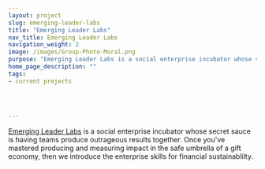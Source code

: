 ```yaml
---
layout: project
slug: emerging-leader-labs
title: "Emerging Leader Labs"
nav_title: Emerging Leader Labs
navigation_weight: 2
image: /images/Group-Photo-Mural.png
purpose: "Emerging Leader Labs is a social enterprise incubator whose secret sauce is having teams produce outrageous results together."
home_page_description: ""
tags:
- current projects




---
```

[Emerging Leader Labs](http://www.EmergingLeaderLabs.org) is a social enterprise incubator whose secret sauce is having teams produce outrageous results together. Once you've mastered producing and measuring impact in the safe umbrella of a gift economy, then we introduce the enterprise skills for financial sustainablilty.
